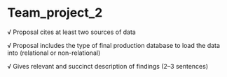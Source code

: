 # Team_project_2

√ Proposal cites at least two sources of data

√ Proposal includes the type of final production database to load the data into (relational or non-relational)

√ Gives relevant and succinct description of findings (2–3 sentences)
